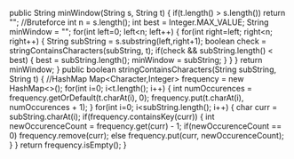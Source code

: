 public String minWindow(String s, String t)
{
if(t.length() > s.length())
return "";
//Bruteforce
int n = s.length();
int best = Integer.MAX_VALUE;
String minWindow = "";
for(int left=0; left<n; left++)
{
for(int right=left; right<n; right++)
{
String subString = s.substring(left,right+1);
boolean check = stringContainsCharacters(subString, t);
if(check && subString.length() < best)
{
best = subString.length();
minWindow = subString;
}
}
}
return minWindow;
}
public boolean stringContainsCharacters(String subString, String t)
{
//HashMap
Map<Character,Integer> frequency = new HashMap<>();
for(int i=0; i<t.length(); i++)
{
int numOccurences = frequency.getOrDefault(t.charAt(i), 0);
frequency.put(t.charAt(i), numOccurences + 1);
}
for(int i=0; i<subString.length(); i++)
{
char curr = subString.charAt(i);
if(frequency.containsKey(curr))
{
int newOccurenceCount = frequency.get(curr) - 1;
if(newOccurenceCount == 0)
frequency.remove(curr);
else
frequency.put(curr, newOccurenceCount);
}
}
return frequency.isEmpty();
}